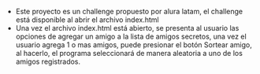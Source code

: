- Este proyecto es un challenge propuesto por alura latam, el challenge está disponible al abrir el archivo index.html
- Una vez el archivo index.html está abierto, se presenta al usuario las opciones de agregar un amigo a la lista de amigos secretos, una vez el usuario agrega 1 o mas amigos,
  puede presionar el botón Sortear amigo, al hacerlo, el programa seleccionará de manera aleatoria a uno de los amigos registrados.
